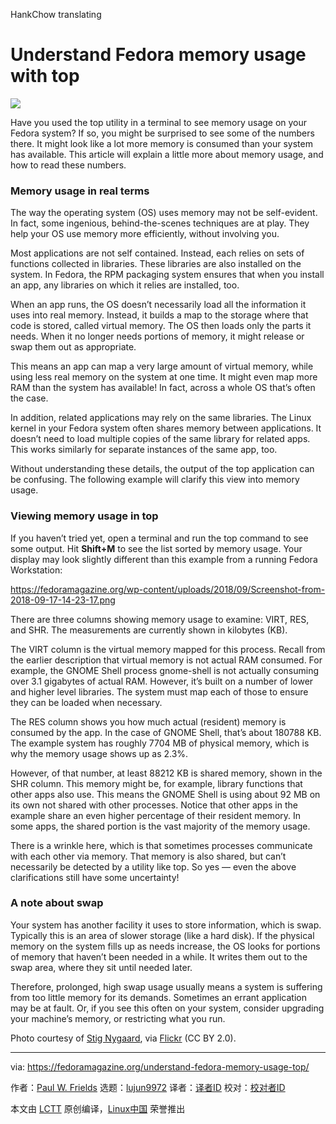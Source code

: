 HankChow translating

Understand Fedora memory usage with top
======

![](https://fedoramagazine.org/wp-content/uploads/2018/09/memory-top-816x345.jpg)

Have you used the top utility in a terminal to see memory usage on your Fedora system? If so, you might be surprised to see some of the numbers there. It might look like a lot more memory is consumed than your system has available. This article will explain a little more about memory usage, and how to read these numbers.

### Memory usage in real terms

The way the operating system (OS) uses memory may not be self-evident. In fact, some ingenious, behind-the-scenes techniques are at play. They help your OS use memory more efficiently, without involving you.

Most applications are not self contained. Instead, each relies on sets of functions collected in libraries. These libraries are also installed on the system. In Fedora, the RPM packaging system ensures that when you install an app, any libraries on which it relies are installed, too.

When an app runs, the OS doesn’t necessarily load all the information it uses into real memory. Instead, it builds a map to the storage where that code is stored, called virtual memory. The OS then loads only the parts it needs. When it no longer needs portions of memory, it might release or swap them out as appropriate.

This means an app can map a very large amount of virtual memory, while using less real memory on the system at one time. It might even map more RAM than the system has available! In fact, across a whole OS that’s often the case.

In addition, related applications may rely on the same libraries. The Linux kernel in your Fedora system often shares memory between applications. It doesn’t need to load multiple copies of the same library for related apps. This works similarly for separate instances of the same app, too.

Without understanding these details, the output of the top application can be confusing. The following example will clarify this view into memory usage.

### Viewing memory usage in top

If you haven’t tried yet, open a terminal and run the top command to see some output. Hit **Shift+M** to see the list sorted by memory usage. Your display may look slightly different than this example from a running Fedora Workstation:

<https://fedoramagazine.org/wp-content/uploads/2018/09/Screenshot-from-2018-09-17-14-23-17.png>

There are three columns showing memory usage to examine: VIRT, RES, and SHR. The measurements are currently shown in kilobytes (KB).

The VIRT column is the virtual memory mapped for this process. Recall from the earlier description that virtual memory is not actual RAM consumed. For example, the GNOME Shell process gnome-shell is not actually consuming over 3.1 gigabytes of actual RAM. However, it’s built on a number of lower and higher level libraries. The system must map each of those to ensure they can be loaded when necessary.

The RES column shows you how much actual (resident) memory is consumed by the app. In the case of GNOME Shell, that’s about 180788 KB. The example system has roughly 7704 MB of physical memory, which is why the memory usage shows up as 2.3%.

However, of that number, at least 88212 KB is shared memory, shown in the SHR column. This memory might be, for example, library functions that other apps also use. This means the GNOME Shell is using about 92 MB on its own not shared with other processes. Notice that other apps in the example share an even higher percentage of their resident memory. In some apps, the shared portion is the vast majority of the memory usage.

There is a wrinkle here, which is that sometimes processes communicate with each other via memory. That memory is also shared, but can’t necessarily be detected by a utility like top. So yes — even the above clarifications still have some uncertainty!

### A note about swap

Your system has another facility it uses to store information, which is swap. Typically this is an area of slower storage (like a hard disk). If the physical memory on the system fills up as needs increase, the OS looks for portions of memory that haven’t been needed in a while. It writes them out to the swap area, where they sit until needed later.

Therefore, prolonged, high swap usage usually means a system is suffering from too little memory for its demands. Sometimes an errant application may be at fault. Or, if you see this often on your system, consider upgrading your machine’s memory, or restricting what you run.

Photo courtesy of [Stig Nygaard][1], via [Flickr][2] (CC BY 2.0).


--------------------------------------------------------------------------------

via: https://fedoramagazine.org/understand-fedora-memory-usage-top/

作者：[Paul W. Frields][a]
选题：[lujun9972](https://github.com/lujun9972)
译者：[译者ID](https://github.com/译者ID)
校对：[校对者ID](https://github.com/校对者ID)

本文由 [LCTT](https://github.com/LCTT/TranslateProject) 原创编译，[Linux中国](https://linux.cn/) 荣誉推出

[a]: https://fedoramagazine.org/author/pfrields/
[1]: https://www.flickr.com/photos/stignygaard/
[2]: https://www.flickr.com/photos/stignygaard/3138001676/
